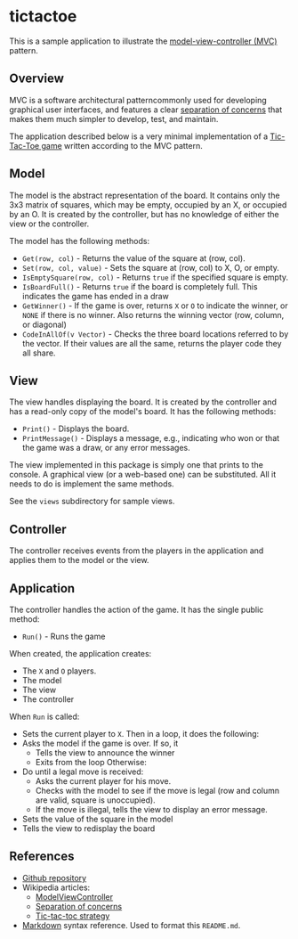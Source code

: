 # tictactoe
This is a sample application to illustrate the [model-view-controller
(MVC)][idMVC] pattern.

## Overview

MVC is a software architectural patterncommonly used for developing
graphical user interfaces, and features a clear [separation of
concerns][idSOC] that makes them much simpler to develop, test, and
maintain.

The application described below is a very minimal implementation of a
[Tic-Tac-Toe game][idTTT] written according to the MVC pattern. 

## Model
The model is the abstract representation of the board.  It contains only
the 3x3 matrix of squares, which may be empty, occupied by an X, or
occupied by an O.  It is created by the controller, but has no knowledge
of either the view or the controller.

The model has the following methods:
- `Get(row, col)` - Returns the value of the square at (row, col).
- `Set(row, col, value)` - Sets the square at (row, col) to X, O, or empty.
- `IsEmptySquare(row, col)` - Returns `true` if the specified square is empty. 
- `IsBoardFull()` - Returns `true` if the board is completely full.
    This indicates the game has ended in a draw
- `GetWinner()` - If the game is over, returns `X` or `O` to indicate the winner,
  or `NONE` if there is no winner. Also returns the winning vector
  (row, column, or diagonal)
- `CodeInAllOf(v Vector)` - Checks the three board locations referred to by the vector.
  If their values are all the same, returns the player code they all share.

## View
The view handles displaying the board. It is created by the controller
and has a read-only copy of the model's board.  It has the following
methods:

- `Print()` - Displays the board.
- `PrintMessage()` - Displays a message, e.g., indicating who won
or that the game was a draw, or any error messages.

The view implemented in this package is simply one that prints to the
console.  A graphical view (or a web-based one) can be substituted.  All
it needs to do is implement the same methods.

See the `views` subdirectory for sample views.

## Controller
The controller receives events from the players in the application
and applies them to the model or the view.


## Application
The controller handles the action of the game. It has the single public
method:

- `Run()` - Runs the game

When created, the application creates:
- The `X` and `O` players.
- The model
- The view
- The controller

When `Run` is called:
- Sets the current player to `X`.
 Then in a loop, it does the following:
- Asks the model if the game is over. If so, it
  - Tells the view to announce the winner
  - Exits from the loop
Otherwise:
- Do until a legal move is received:
  - Asks the current player for his move.
  - Checks with the model to see if the move is legal
(row and column are valid, square is unoccupied).
  - If the move is illegal, tells the view to display an error message.
- Sets the value of the square in the model
- Tells the view to redisplay the board

## References
- [Github repository](https://github.com/philhanna/tictactoe)
- Wikipedia articles:
  - [ModelViewController][idMVC]
  - [Separation of concerns][idSOC]
  - [Tic-tac-toc strategy][idTTT]
- [Markdown](https://daringfireball.net/projects/markdown/syntax)
  syntax reference. Used to format this `README.md`.

[idMVC]: https://en.wikipedia.org/wiki/Model%E2%80%93view%E2%80%93controller
[idSOC]: https://en.wikipedia.org/wiki/Separation_of_concerns
[idTTT]: https://en.wikipedia.org/wiki/Tic-tac-toe
